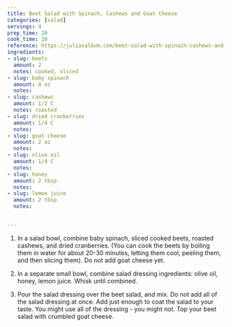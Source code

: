 ```yaml
---
title: Beet Salad with Spinach, Cashews and Goat Cheese
categories: [salad]
servings: 4
prep_time: 20
cook_time: 10
reference: https://juliasalbum.com/beet-salad-with-spinach-cashews-and-goat-cheese/
ingredients:
- slug: beets
  amount: 2
  notes: cooked, sliced
- slug: baby spinach
  amount: 4 oz
  notes:
- slug: cashews
  amount: 1/2 C
  notes: roasted
- slug: dried cranberries
  amount: 1/4 C
  notes:
- slug: goat cheese
  amount: 2 oz
  notes:
- slug: olive oil
  amount: 1/4 C
  notes:
- slug: honey
  amount: 2 tbsp
  notes:
- slug: lemon juice
  amount: 2 tbsp
  notes:


---
```


1. In a salad bowl, combine baby spinach, sliced cooked beets, roasted cashews, and dried cranberries.  (You can cook the beets by boiling them in water for about 20-30 minutes, letting them cool, peeling them, and then slicing them).	Do not add goat cheese yet.

2. In a separate small bowl, combine salad dressing ingredients: olive oil, honey, lemon juice. Whisk until combined.

3. Pour the salad dressing over the beet salad, and mix.  Do not add all of the salad dressing at once.  Add just enough to coat the salad to your taste.  You might use all of the dressing - you might not.   Top your beet salad with crumbled goat cheese.

